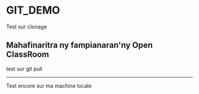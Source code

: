 # GIT_DEMO
Test sur clonage

Mahafinaritra ny fampianaran'ny Open ClassRoom
-----------------------------------------------------------
test sur git pull

-----------------------

Test encore sur ma machine locale
